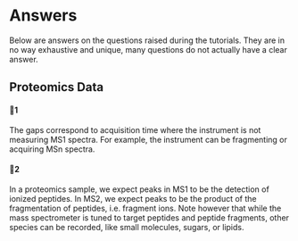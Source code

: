 # Answers

Below are answers on the questions raised during the tutorials. They are in no way exhaustive and unique, many questions do not actually have a clear answer.

## Proteomics Data

#### :thought_balloon:1

The gaps correspond to acquisition time where the instrument is not measuring MS1 spectra. For example, the instrument can be fragmenting or acquiring MSn spectra.


#### :thought_balloon:2

In a proteomics sample, we expect peaks in MS1 to be the detection of ionized peptides. In MS2, we expect peaks to be the product of the fragmentation of peptides, i.e. fragment ions. Note however that while the mass spectrometer is tuned to target peptides and peptide fragments, other species can be recorded, like small molecules, sugars, or lipids.


